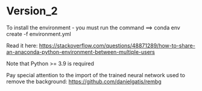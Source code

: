 # Version_2

To install the environment - you must run the command ==>   conda env create -f environment.yml

Read it here:  https://stackoverflow.com/questions/48871289/how-to-share-an-anaconda-python-environment-between-multiple-users

Note that Python >= 3.9 is required

Pay special attention to the import of the trained neural network used to remove the background: https://github.com/danielgatis/rembg
